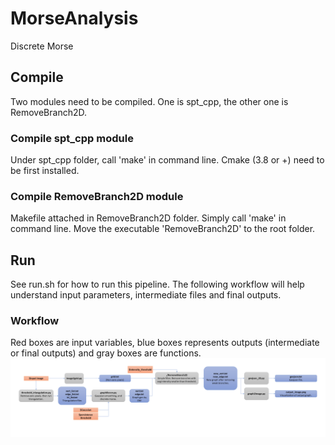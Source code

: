 # MorseAnalysis
Discrete Morse

## Compile
Two modules need to be compiled. One is spt_cpp, the other one is RemoveBranch2D.

### Compile spt_cpp module
Under spt_cpp folder, call 'make' in command line.
Cmake (3.8 or +) need to be first installed. 

### Compile RemoveBranch2D module
Makefile attached in RemoveBranch2D folder.
Simply call 'make' in command line. 
Move the executable 'RemoveBranch2D' to the root folder.

## Run
See run.sh for how to run this pipeline. The following workflow will help understand input parameters, intermediate files and final outputs.

### Workflow
Red boxes are input variables, blue boxes represents outputs (intermediate or final outputs) and gray boxes are functions.
![Workflow](workflow.png)

